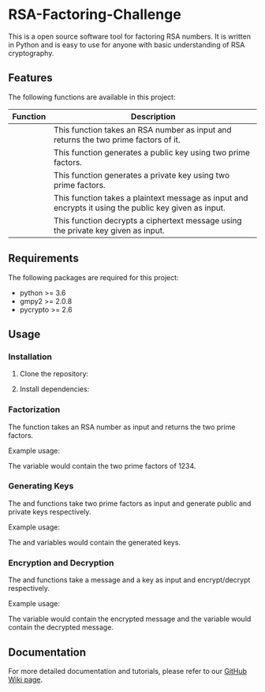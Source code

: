 # RSA-Factoring-Challenge

This is a open source software tool for factoring RSA numbers. It is written in Python and is easy to use for anyone with basic understanding of RSA cryptography.

## Features

The following functions are available in this project:

| Function          | Description                                                                                           |
|-------------------|-------------------------------------------------------------------------------------------------------|
|        | This function takes an RSA number as input and returns the two prime factors of it.                     |
|  | This function generates a public key using two prime factors.                                         |
| | This function generates a private key using two prime factors.                                        |
|          | This function takes a plaintext message as input and encrypts it using the public key given as input.  |
|          | This function decrypts a ciphertext message using the private key given as input.                    |

## Requirements

The following packages are required for this project:

- python >= 3.6
- gmpy2 >= 2.0.8
- pycrypto >= 2.6

## Usage

### Installation

1. Clone the repository: 

   

2. Install dependencies: 

   

### Factorization

The  function takes an RSA number as input and returns the two prime factors.

Example usage:



The  variable would contain the two prime factors of 1234.

### Generating Keys

The  and  functions take two prime factors as input and generate public and private keys respectively.

Example usage:



The  and  variables would contain the generated keys.

### Encryption and Decryption

The  and  functions take a message and a key as input and encrypt/decrypt respectively.

Example usage:



The  variable would contain the encrypted message and the  variable would contain the decrypted message.

## Documentation

For more detailed documentation and tutorials, please refer to our [GitHub Wiki page](https://github.com/brainstorma/RSA-Factoring-Challenge/wiki).
